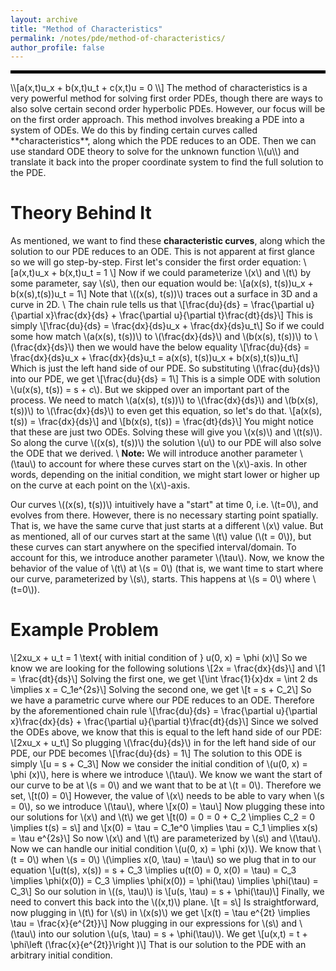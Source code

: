 ```yaml
---
layout: archive
title: "Method of Characteristics"
permalink: /notes/pde/method-of-characteristics/
author_profile: false
--- 
```

<hr style="border: 2px solid black;">
\\[a(x,t)u_x + b(x,t)u_t + c(x,t)u = 0 \\]
The method of characteristics is a very powerful method for solving first order PDEs, though there are ways to also solve certain second order hyperbolic PDEs. However, our focus will be on the first order approach. This method involves breaking a PDE into a system of ODEs. We do this by finding certain curves called **characteristics**, along which the PDE reduces to an ODE. Then we can use standard ODE theory to solve for the unknown function \\(u\\) and translate it back into the proper coordinate system to find the full solution to the PDE.


Theory Behind It
===
As mentioned, we want to find these **characteristic curves**, along which the solution to our PDE reduces to an ODE. This is not apparent at first glance so we will go step-by-step. First let's consider the first order equation:
\\[a(x,t)u_x + b(x,t)u_t = 1 \\]
Now if we could parameterize \\(x\\) and \\(t\\) by some parameter, say \\(s\\), then our equation would be:
\\[a(x(s), t(s))u_x + b(x(s),t(s))u_t = 1\\]
Note that \\((x(s), t(s))\\) traces out a surface in 3D and a curve in 2D. \\
The chain rule tells us that
\\[\frac{du}{ds} = \frac{\partial u}{\partial x}\frac{dx}{ds} + \frac{\partial u}{\partial t}\frac{dt}{ds}\\]
This is simply 
\\[\frac{du}{ds} = \frac{dx}{ds}u_x + \frac{dx}{ds}u_t\\]
So if we could some how match \\(a(x(s), t(s))\\) to \\(\frac{dx}{ds}\\) and \\(b(x(s), t(s))\\) to \\(\frac{dx}{ds}\\) then we would have the below equality
\\[\frac{du}{ds} = \frac{dx}{ds}u_x + \frac{dx}{ds}u_t = a(x(s), t(s))u_x + b(x(s),t(s))u_t\\]
Which is just the left hand side of our PDE. So substituting \\(\frac{du}{ds}\\) into our PDE, we get
\\[\frac{du}{ds} = 1\\]
This is a simple ODE with solution \\(u(x(s), t(s)) = s + c\\). But we skipped over an important part of the process. We need to match \\(a(x(s), t(s))\\) to \\(\frac{dx}{ds}\\) and \\(b(x(s), t(s))\\) to \\(\frac{dx}{ds}\\) to even get this equation, so let's do that.
\\[a(x(s), t(s)) = \frac{dx}{ds}\\]
and 
\\[b(x(s), t(s)) = \frac{dt}{ds}\\]
You might notice that these are just two ODEs. Solving these will give you \\(x(s)\\) and \\(t(s)\\). So along the curve \\((x(s), t(s))\\) the solution \\(u\\) to our PDE will also solve the ODE that we derived. \\
**Note:** We will introduce another parameter \\(\tau\\) to account for where these curves start on the \\(x\\)-axis. In other words, depending on the initial condition, we might start lower or higher up on the curve at each point on the \\(x\\)-axis.

Our curves \\((x(s), t(s))\\) intuitively have a "start" at time 0, i.e. \\(t=0\\), and evolves from there. However, there is no necessary starting point spatially. That is, we have the same curve that just starts at a different \\(x\\) value. But as mentioned, all of our curves start at the same \\(t\\) value (\\(t = 0\\)), but these curves can start anywhere on the specified interval/domain. To account for this, we introduce another parameter \\(\tau\\). Now, we know the behavior of the value of \\(t\\) at \\(s = 0\\) (that is, we want time to start where our curve, parameterized by \\(s\\), starts. This happens at \\(s = 0\\) where \\(t=0\\)).

Example Problem
===
\\[2xu_x + u_t = 1 \text{   with initial condition of   } u(0, x) = \phi (x)\\]
So we know we are looking for the following solutions
\\[2x = \frac{dx}{ds}\\]
and 
\\[1 = \frac{dt}{ds}\\]
Solving the first one, we get
\\[\int \frac{1}{x}dx = \int 2 ds \implies x = C_1e^{2s}\\]
Solving the second one, we get
\\[t = s + C_2\\]
So we have a parametric curve where our PDE reduces to an ODE. Therefore by the aforementioned chain rule
\\[\frac{du}{ds} = \frac{\partial u}{\partial x}\frac{dx}{ds} + \frac{\partial u}{\partial t}\frac{dt}{ds}\\]
Since we solved the ODEs above, we know that this is equal to the left hand side of our PDE:
\\[2xu_x + u_t\\]
So plugging \\(\frac{du}{ds}\\) in for the left hand side of our PDE, our PDE becomes
\\[\frac{du}{ds} = 1\\]
The solution to this ODE is simply
\\[u = s + C_3\\]
Now we consider the initial condition of \\(u(0, x) = \phi (x)\\), here is where we introduce \\(\tau\\). We know we want the start of our curve to be at \\(s = 0\\) and we want that to be at \\(t = 0\\). Therefore we set,
\\[t(0) = 0\\]
However, the value of \\(x\\) needs to be able to vary when \\(s = 0\\), so we introduce \\(\tau\\), where 
\\[x(0) = \tau\\]
Now plugging these into our solutions for \\(x\\) and \\(t\\) we get
\\[t(0) = 0 = 0 + C_2 \implies C_2 = 0 \implies t(s) = s\\]
and
\\[x(0) = \tau = C_1e^0 \implies \tau = C_1 \implies x(s) = \tau e^{2s}\\]
So now \\(x\\) and \\(t\\) are parameterized by \\(s\\) and \\(\tau\\). Now we can handle our initial condition \\(u(0, x) = \phi (x)\\). We know that \\(t = 0\\) when \\(s = 0\\) \\(\implies x(0, \tau) = \tau\\) so we plug that in to our equation 
\\[u(t(s), x(s)) = s + C_3 \implies u(t(0) = 0, x(0) = \tau) = C_3 \implies \phi(x(0)) = C_3 \implies \phi(x(0)) = \phi(\tau) \implies \phi(\tau) = C_3\\]
So our solution in \\((s, \tau)\\) is
\\[u(s, \tau) = s + \phi(\tau)\\]
Finally, we need to convert this back into the \\((x,t)\\) plane.
\\[t = s\\]
Is straightforward, now plugging in \\(t\\) for \\(s\\) in \\(x(s)\\) we get
\\[x(t) = \tau e^{2t} \implies \tau = \frac{x}{e^{2t}}\\]
Now plugging in our expressions for \\(s\\) and \\(\tau\\) into our solution \\(u(s, \tau) = s + \phi(\tau)\\). We get
\\[u(x,t) = t + \phi\left (\frac{x}{e^{2t}}\right )\\]
That is our solution to the PDE with an arbitrary initial condition.

